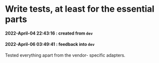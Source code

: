 # Write tests, at least for the essential parts 

#### 2022-April-04 22:43:16 : created from `dev`




#### 2022-April-06 03:49:41 : feedback into `dev`

Tested everything apart from the vendor- specific adapters.
